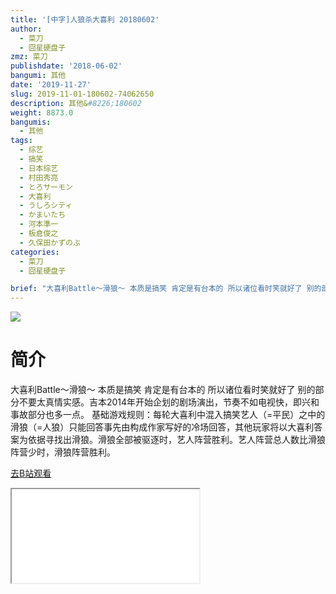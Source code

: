 ```yaml
---
title: '[中字]人狼杀大喜利 20180602'
author:
  - 菜刀
  - 囧星硬盘子
zmz: 菜刀
publishdate: '2018-06-02'
bangumi: 其他
date: '2019-11-27'
slug: 2019-11-01-180602-74062650
description: 其他&#8226;180602
weight: 8873.0
bangumis:
  - 其他
tags:
  - 综艺
  - 搞笑
  - 日本综艺
  - 村田秀亮
  - とろサーモン
  - 大喜利
  - うしろシティ
  - かまいたち
  - 河本準一
  - 板倉俊之
  - 久保田かずのぶ
categories:
  - 菜刀
  - 囧星硬盘子

brief: "大喜利Battle～滑狼～ 本质是搞笑 肯定是有台本的 所以诸位看时笑就好了 别的部分不要太真情实感。吉本2014年开始企划的剧场演出，节奏不如电视快，即兴和事故部分也多一点。 基础游戏规则：每轮大喜利中混入搞笑艺人（=平民）之中的滑狼（=人狼）只能回答事先由构成作家写好的冷场回答，其他玩家将以大喜利答案为依据寻找出滑狼。滑狼全部被驱逐时，艺人阵营胜利。艺人阵营总人数比滑狼阵营少时，滑狼阵营胜利。"
---
```

![](https://raw.githubusercontent.com/tcgriffith/owaraisite/master/static/tmpimg/15ed50ec67e895cad79f8acd6d16e738753f43ef.jpg.480.jpg)
# 简介  
大喜利Battle～滑狼～
本质是搞笑 肯定是有台本的 所以诸位看时笑就好了 别的部分不要太真情实感。吉本2014年开始企划的剧场演出，节奏不如电视快，即兴和事故部分也多一点。
基础游戏规则：每轮大喜利中混入搞笑艺人（=平民）之中的滑狼（=人狼）只能回答事先由构成作家写好的冷场回答，其他玩家将以大喜利答案为依据寻找出滑狼。滑狼全部被驱逐时，艺人阵营胜利。艺人阵营总人数比滑狼阵营少时，滑狼阵营胜利。  

[去B站观看](https://www.bilibili.com/video/av74062650/)
<div class ="resp-container"><iframe class="testiframe" src="//player.bilibili.com/player.html?aid=74062650"", scrolling="no", allowfullscreen="true" > </iframe></div> 
